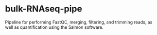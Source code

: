 # bulk-RNAseq-pipe

Pipeline for performing FastQC, merging, filtering, and trimming reads, as well as quantification using the Salmon software. 
